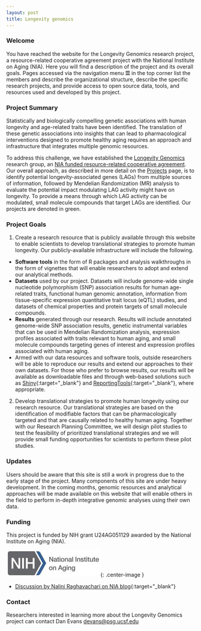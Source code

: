```yaml
---
layout: post
title: Longevity genomics
---
```


### Welcome

You have reached the website for the Longevity Genomics research project, a resource-related cooperative agreement project with the National Institute on Aging (NIA). Here you will find a description of the project and its overall goals. Pages accessed via the navigation menu **☰** in the top corner list the members and describe the organizational structure, describe the specific research projects, and provide access to open source data, tools, and resources used and developed by this project.

### Project Summary

Statistically and biologically compelling genetic associations with human longevity and age-related traits have been identified. The translation of these genetic associations into insights that can lead to pharmacological interventions designed to promote healthy aging requires an approach and infrastructure that integrates multiple genomic resources. 

To address this challenge, we have established the [Longevity Genomics](http://www.longevitygenomics.org/) research group, an [NIA funded resource-related cooperative agreement]({{site.baseurl}}/#funding). Our overall approach, as described in more detail on the [Projects]({{site.baseurl}}/projects/) page, is to identify potential longevity-associated genes (LAGs) from multiple sources of information, followed by Mendelian Randomization (MR) analysis to evaluate the potential impact modulating LAG activity might have on longevity. To provide a means through which LAG activity can be modulated, small molecule compounds that target LAGs are identified. Our projects are denoted in green.

<object data="/public/images/overallFlowchart.svg"></object>

### Project Goals 

1. Create a research resource that is publicly available through this website to enable scientists to develop translational strategies to promote human longevity. Our publicly-available infrastructure will include the following.
  + **Software tools** in the form of R packages and analysis walkthroughs in the form of vignettes that will enable researchers to adopt and extend our analytical methods. 
  + **Datasets** used by our project. Datasets will include genome-wide single nucleotide polymorphism (SNP) association results for human age-related traits, functional human genomic annotation, information from tissue-specific expression quantitative trait locus (eQTL) studies, and datasets of chemical properties and protein targets of small molecule compounds.   
  + **Results** generated through our research. Results will include annotated genome-wide SNP association results, genetic instrumental variables that can be used in Mendelian Randomization analysis, expression profiles associated with traits relevant to human aging, and small molecule compounds targeting genes of interest and expression profiles associated with human aging.
  + Armed with our data resources and software tools, outside researchers will be able to reproduce our results and extend our approaches to their own datasets. For those who prefer to browse results, our results will be available as downloadable files and through web-based solutions such as [Shiny](http://shiny.rstudio.com/){:target="_blank"} and [ReportingTools](http://bioconductor.org/packages/release/bioc/html/ReportingTools.html){:target="_blank"}, where appropriate. 

2. Develop translational strategies to promote human longevity using our research resource. Our translational strategies are based on the identification of modifiable factors that can be pharmacologically targeted and that are causally related to healthy human aging. Together with our Research Planning Committee, we will design pilot studies to test the feasibility of prioritized translational strategies and we will provide small funding opportunities for scientists to perform these pilot studies. 

### Updates

Users should be aware that this site is still a work in progress due to the early stage of the project. Many components of this site are under heavy development. In the coming months, genomic resources and analytical approaches will be made available on this website that will enable others in the field to perform in-depth integrative genomic analyses using their own data. 

### <a name="funding"></a> Funding

This project is funded by NIH grant U24AG051129 awarded by the National Institute on Aging (NIA).

![nia](/public/images/nia_logo80.jpg){: .center-image }

* [Discussion by Nalini Raghavachari on NIA blog](https://www.nia.nih.gov/research/blog/2015/12/translating-genetic-research-find-new-links-healthy-aging){:target="_blank"}

### Contact

Researchers interested in learning more about the Longevity Genomics project can contact Dan Evans <devans@psg.ucsf.edu>
